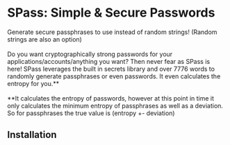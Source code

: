 # SPass: Simple & Secure Passwords #

Generate secure passphrases to use instead of random strings! (Random strings are also an option) <br>
<br>
Do you want cryptographically strong passwords for your applications/accounts/anything you want? Then
never fear as SPass is here! SPass leverages the built in secrets library and over 7776 words to randomly
generate passphrases or even passwords. It even calculates the entropy for you.**
<br>
<br>
**It calculates the entropy of passwords, however at this point in time it only calculates the minimum entropy
of passphrases as well as a deviation. So for passphrases the true value is (entropy +- deviation)

## Installation ##
